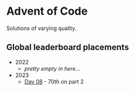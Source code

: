 # Advent of Code

Solutions of varying quality.

## Global leaderboard placements
- 2022
  - *pretty empty in here...*
- 2023
  - [Day 08](https://adventofcode.com/2023/leaderboard/day/8) - 70th on part 2
